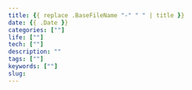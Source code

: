 ```yaml
---
title: {{ replace .BaseFileName "-" " " | title }}
date: {{ .Date }}
categories: [""]
life: [""]
tech: [""]
description: ""
tags: [""]
keywords: [""]
slug: 
---
```


